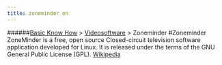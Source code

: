 ```yaml
---
title: zoneminder_en
---
```

######[Basic Know How](/restreamer/wiki/basic_know_how.html) > [Videosoftware](/restreamer/wiki/videosoftware_en.html) > Zoneminder
#Zoneminder
ZoneMinder is a free, open source Closed-circuit television software application developed for Linux. It is released under the terms of the GNU General Public License (GPL). <a href="https://en.wikipedia.org/wiki/ZoneMinder" target="_blank">Wikipedia</a>
